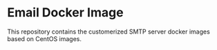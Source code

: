# Email Docker Image

This repository contains the customerized SMTP server docker images based on CentOS images.


